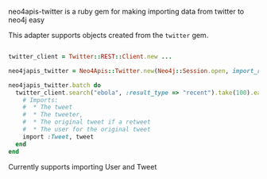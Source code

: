 
neo4apis-twitter is a ruby gem for making importing data from twitter to neo4j easy

This adapter supports objects created from the `twitter` gem.

```ruby

twitter_client = Twitter::REST::Client.new ...

neo4japis_twitter = Neo4Apis::Twitter.new(Neo4j::Session.open, import_retweets: true)

neo4japis_twitter.batch do 
  twitter_client.search("ebola", :result_type => "recent").take(100).each do |tweet|
    # Imports:
    #  * The tweet
    #  * The tweeter, 
    #  * The original tweet if a retweet
    #  * The user for the original tweet
    import :Tweet, tweet
  end
end

```

Currently supports importing User and Tweet
